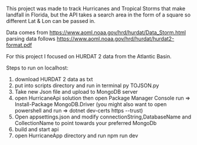 This project was made to track Hurricanes and Tropical Storms that make landfall in Florida, but the API takes a search area in the form of a square so different Lat & Lon can be passed in. 

Data comes from https://www.aoml.noaa.gov/hrd/hurdat/Data_Storm.html
parsing data follows https://www.aoml.noaa.gov/hrd/hurdat/hurdat2-format.pdf

For this project I focused on HURDAT 2 data from the Atlantic Basin.


Steps to run on localhost:
1) download HURDAT 2 data as txt
2) put into scripts directory and run in terminal py TOJSON.py
3) Take new Json file and upload to MongoDB server
4) open HurricaneApi solution then open Package Manager Console run => Install-Package MongoDB.Driver (you might also want to open powershell and run => dotnet dev-certs https --trust)
5) Open appsettings.json and modify connectionString,DatabaseName and CollectionName to point towards your preferred MongoDb
6) build and start api
7) open HurricaneApp directory and run npm run dev
